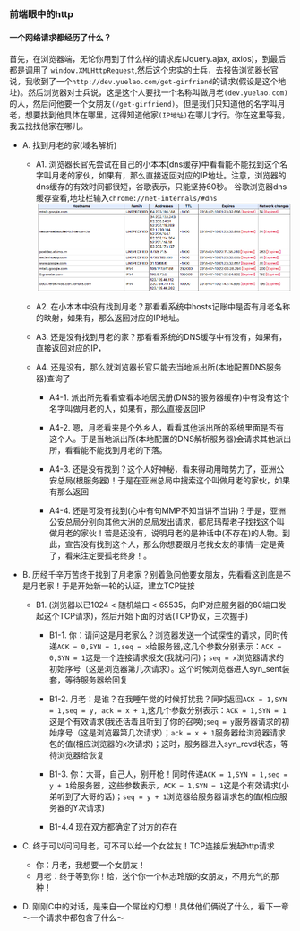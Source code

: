 ### 前端眼中的http

#### 一个网络请求都经历了什么？
首先，在浏览器端，无论你用到了什么样的请求库(Jquery.ajax, axios)，到最后都是调用了 `window.XMLHttpRequest`,然后这个忠实的士兵，去报告浏览器长官说，我收到了一个`http://dev.yuelao.com/get-girfriend`的请求(假设是这个地址)。然后浏览器对士兵说，这是这个人要找一个名称叫做月老`(dev.yuelao.com)`的人，然后问他要一个女朋友`(/get-girfriend)`。但是我们只知道他的名字叫月老，想要找到他具体在哪里，这得知道他家`(IP地址)`在哪儿才行。你在这里等我，我去找找他家在哪儿。

* A. 找到月老的家(域名解析)
    * A1. 浏览器长官先尝试在自己的小本本(dns缓存)中看看能不能找到这个名字叫月老的家伙，如果有，那么直接返回对应的IP地址。注意，浏览器的dns缓存的有效时间都很短，谷歌表示，只能坚持60秒。
    谷歌浏览器dns缓存查看,地址栏输入`chrome://net-internals/#dns`
    ![谷歌浏览器dns缓存](./images/chrome-chche-dns.png)

    * A2. 在小本本中没有找到月老？那看看系统中hosts记账中是否有月老名称的映射，如果有，那么返回对应的IP地址。
    
    * A3. 还是没有找到月老的家？那看看系统的DNS缓存中有没有，如果有，直接返回对应的IP，
    
    * A4. 还是没有，那么就浏览器长官只能去当地派出所(本地配置DNS服务器)查询了
        * A4-1. 派出所先看看查看本地居民册(DNS的服务器缓存)中有没有这个名字叫做月老的人，如果有，那么直接返回IP
        
        * A4-2. 嗯，月老看来是个外乡人，看看其他派出所的系统里面是否有这个人。于是当地派出所(本地配置的DNS解析服务器)会请求其他派出所，看看能不能找到月老的下落。
        
        * A4-3. 还是没有找到？这个人好神秘，看来得动用暗势力了，亚洲公安总局(根服务器)！于是在亚洲总局中搜索这个叫做月老的家伙，如果有那么返回
        
        * A4-4. 还是可没有找到(心中有句MMP不知当讲不当讲)？于是，亚洲公安总局分别向其他大洲的总局发出请求，都尼玛帮老子找找这个叫做月老的家伙！若是还没有，说明月老的是神话中(不存在)的人物。到此，宣告没有找到这个人，那么你想要跟月老找女友的事情一定是黄了，看来注定要孤老终身！。

* B. 历经千辛万苦终于找到了月老家？别着急问他要女朋友，先看看这到底是不是月老家！于是开始新一轮的认证，建立TCP链接
    * B1. (浏览器以已1024 < 随机端口 < 65535，向IP对应服务器的80端口发起这个TCP请求)，然后开始下面的对话(TCP协议，三次握手)
        * B1-1. 你：请问这是月老家么？浏览器发送一个试探性的请求，同时传递`ACK = 0,SYN = 1,seq = x`给服务器,这几个参数分别表示：`ACK = 0,SYN = 1`这是一个连接请求报文(我就问问)；`seq = x`浏览器请求的初始序号（这是浏览器第几次请求）。这个时候浏览器进入syn_sent装套，等待服务器给回复
        
        * B1-2. 月老：是谁？在我睡午觉的时候打扰我？同时返回`ACK = 1,SYN = 1,seq = y, ack = x + 1`,这几个参数分别表示：`ACK = 1,SYN = 1`这是个有效请求(我还活着且听到了你的召唤);`seq = y`服务器请求的初始序号（这是浏览器第几次请求）；`ack = x + 1`服务器给浏览器请求包的值(相应浏览器的x次请求)；这时，服务器进入syn_rcvd状态，等待浏览器给恢复
        
        * B1-3. 你：大哥，自己人，别开枪！同时传递`ACK = 1,SYN = 1,seq = y + 1`给服务器，这些参数表示，`ACK = 1,SYN = 1`这是个有效请求(小弟听到了大哥的话)；`seq = y + 1`浏览器给服务器请求包的值(相应服务器的Y次请求)
        
        * B1-4.4 现在双方都确定了对方的存在

* C. 终于可以问问月老，可不可以给一个女盆友！TCP连接后发起http请求
    * 你：月老，我想要一个女朋友！
    * 月老：终于等到你！给，送个你一个林志玲版的女朋友，不用充气的那种！

* D. 刚刚C中的对话，是来自一个屌丝的幻想！具体他们俩说了什么，看下一章～一个请求中都包含了什么～
